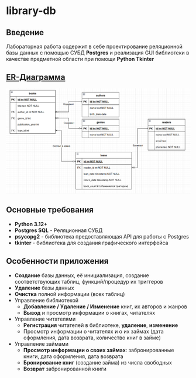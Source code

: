# library-db

## Введение
Лабораторная работа содержит в себе проектирование реляционной базы данных с помощью СУБД **Postgres** и реализация GUI библиотеки в качестве предметной области при помощи **Python Tkinter**

## [ER-Диаграмма](er-diagram.drawio)
![](images/img.png)

## Основные требования
- **Python 3.12+** 
- **Postgres SQL** - Реляционная СУБД
- **psycopg2** - библиотека предоставляющая API для работы с Postgres
- **tkinter** - библиотека для создания графического интерфейса

## Особенности приложения

- **Создание** базы данных, её инициализация, создание соответствующих таблиц, функций/процедур их триггеров
- **Удаление** базы данных
- **Очистка** полной информации (всех таблиц)
- Управление библиотекой
	- **Добавление / Удаление / Изменение** книг, их авторов и жанров
	- **Вывод** и просмотр информации о книгах, читателях
- Управление читателями
	- **Регистрация** читателей в библиотеке, **удаление**, **изменение**
	- Просмотр информации о читателях и о их займах (дата оформления, дата возврата, количество книг в займе)
- Управление займами
	- **Просмотр информации о своих займах**: забронированные книги, дата оформления, дата возврата
	- **Бронирование книг** (создание займа) из числа свободных
	- **Возврат** забронированной книги